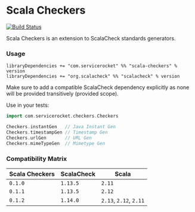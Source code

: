 Scala Checkers
==============
[![Build Status](https://travis-ci.org/servicerocket-labs/scala-checkers.svg?branch=master)](https://travis-ci.org/servicerocket-labs/scala-checkers)

Scala Checkers is an extension to ScalaCheck standards generators.
### Usage
```
libraryDependencies += "com.servicerocket" %% "scala-checkers" % version
libraryDependencies += "org.scalacheck" %% "scalacheck" % version
```
Make sure to add a compatible ScalaCheck dependency explicitly as none will be
provided transitively (provided scope).

Use in your tests:
```scala
import com.servicerocket.checkers.Checkers

Checkers.instantGen   // Java Instant Gen
Checkers.timestampGen // Timestamp Gen
Checkers.urlGen       // URL Gen
Checkers.mimeTypeGen  // Mimetype Gen
```
### Compatibility Matrix
|  Scala Checkers | ScalaCheck     | Scala           |
| --------------- | -------------- | --------------- |
| `0.1.0`         | `1.13.5`       | `2.11`          |
| `0.1.1`         | `1.13.5`       | `2.12`          |
| `0.1.2`         | `1.14.0`       | `2.13`, `2.12`, `2.11` |
